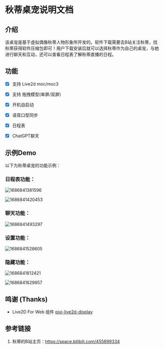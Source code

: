 # 秋蒂桌宠说明文档

## 介绍

该桌宠是基于虚拟偶像秋蒂人物形象所开发的。软件下载需要去B站关注秋蒂，找秋蒂获得软件压缩包即可！用户下载安装后就可以选择秋蒂作为自己的桌宠，与她进行聊天和互动，还可以查看日程表了解秋蒂直播的日程。

## 功能

- [x] 支持 Live2d moc/moc3

- [x] 支持 拖拽模型(单屏/双屏)

- [x] 开机自启动

- [x] 语音口型同步

- [x] 日程表

- [x] ChatGPT聊天

  

## 示例Demo

以下为秋蒂桌宠的功能示例：

### 日程表功能：

![1686841381596](https://dullwolf.oss-cn-shenzhen.aliyuncs.com/1119044963955376128.png)

![1686841420453](https://dullwolf.oss-cn-shenzhen.aliyuncs.com/1119044900071931904.png)



### 聊天功能：

![1686841493297](https://dullwolf.oss-cn-shenzhen.aliyuncs.com/1119044845223018496.png)



### 设置功能：

![1686841528605](https://dullwolf.oss-cn-shenzhen.aliyuncs.com/1119044772074356736.png)



### 隐藏功能：

![1686841612421](https://dullwolf.oss-cn-shenzhen.aliyuncs.com/1119044699496120320.png)

![1686841629957](https://dullwolf.oss-cn-shenzhen.aliyuncs.com/1119044580444995584.png)



## 鸣谢 (Thanks)

- Live2D For Web 组件 [pixi-live2d-display](https://github.com/guansss/pixi-live2d-display)
  

## 参考链接

1. 秋蒂的B站主页：https://space.bilibili.com/455899334

